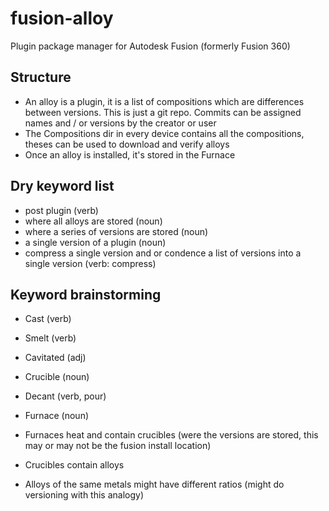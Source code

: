 # fusion-alloy

Plugin package manager for Autodesk Fusion (formerly Fusion 360)

## Structure

- An alloy is a plugin, it is a list of compositions which are differences between versions. This is just a git repo. Commits can be assigned names and / or versions by the creator or user
- The Compositions dir in every device contains all the compositions, theses can be used to download and verify alloys
- Once an alloy is installed, it's stored in the Furnace

## Dry keyword list

- post plugin (verb)
- where all alloys are stored (noun)
- where a series of versions are stored (noun)
- a single version of a plugin (noun)
- compress a single version and or condence a list of versions into a single version (verb: compress)

## Keyword brainstorming

- Cast (verb)
- Smelt (verb)
- Cavitated (adj)
- Crucible (noun)
- Decant (verb, pour)
- Furnace (noun)

- Furnaces heat and contain crucibles (were the versions are stored, this may or may not be the fusion install location)
- Crucibles contain alloys
- Alloys of the same metals might have different ratios (might do versioning with this analogy)
